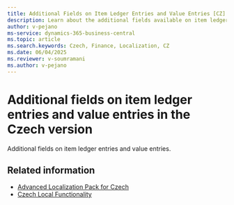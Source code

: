 ```yaml
---
title: Additional Fields on Item Ledger Entries and Value Entries [CZ]
description: Learn about the additional fields available on item ledger entries and value entries in the Czech version of Business Central.
author: v-pejano
ms-service: dynamics-365-business-central
ms.topic: article
ms.search.keywords: Czech, Finance, Localization, CZ
ms.date: 06/04/2025
ms.reviewer: v-soumramani
ms.author: v-pejano
---
```


# Additional fields on item ledger entries and value entries in the Czech version

Additional fields on item ledger entries and value entries.

## Related information

- [Advanced Localization Pack for Czech](ui-extensions-advanced-localization-pack-cz.md)  
- [Czech Local Functionality](czech-local-functionality.md)  
